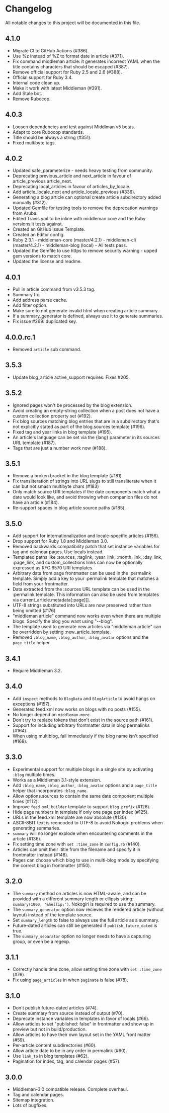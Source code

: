 # Changelog

All notable changes to this project will be documented in this file.

## 4.1.0

* Migrate CI to GitHub Actions (#386).
* Use %z instead of %Z to format date in article (#371).
* Fix command middleman article: it generates incorrect YAML when the title contains characters that should be escaped (#387).
* Remove official support for Ruby 2.5 and 2.6 (#388).
* Official support for Ruby 3.4.
* Internal code clean up.
* Make it work with latest Middleman (#391).
* Add Stale bot.
* Remove Rubocop.

## 4.0.3

* Loosen dependencies and test against Middlman v5 betas.
* Adapt to core Rubocop standards.
* Title should be always a string (#351).
* Fixed multibyte tags.

## 4.0.2

* Updated safe_parameterize - needs heavy testing from community.
* Deprecating previous_article and next_article in favour of article_previous article_next.
* Deprecating local_articles in favour of articles_by_locale.
* Add article_locale_next and article_locale_previous (#336).
* Generating a blog article can optional create article subdirectory added manually (#312).
* Updated Gemfile for testing tools to remove the deprecation warnings from Aruba.
* Edited Travis.yml to be inline with middleman core and the Ruby versions it tests against.
* Created an GitHub Issue Template.
* Created an Editor config.
* Ruby 2.3.1 - middleman-core (master/4.2.1) - middleman-cli (master/4.2.1) - middleman-blog (local) - All tests pass.
* Updated the Gemfile to use https to remove security warning - upped gem versions to match core.
* Updated the license and readme.

## 4.0.1

* Pull in article command from v3.5.3 tag.
* Summary fix.
* Add address parse cache.
* Add filter option.
* Make sure to not generate invalid html when creating article summary.
* If a summary_generator is defined, always use it to generate summaries.
* Fix issue #269: duplicated key.

## 4.0.0.rc.1

* Removed `article` sub command.

## 3.5.3

* Update blog_article active_support requires. Fixes #205.

## 3.5.2

* Ignored pages won't be processed by the blog extension.
* Avoid creating an empty-string collection when a post does not have a custom collection property set (#192).
* Fix blog sources matching blog entries that are in a subdirectory that's not explicitly stated as part of the blog.sources template (#196).
* Fixed tag and year links in blog template (#195).
* An article's language can be set via the {lang} parameter in its sources URL template (#187).
* Tags that are just a number work now (#188).

## 3.5.1

* Remove a broken bracket in the blog template (#181)
* Fix transliteration of strings into URL slugs to still transliterate when it can but not smash multibyte chars (#183)
* Only match source URI templates if the date components match what a date would look like, and avoid throwing when companion files do not have an article (#184).
* Re-support spaces in blog article source paths (#185).

## 3.5.0

* Add support for internationalization and locale-specific articles (#156).
* Drop support for Ruby 1.8 and Middleman 3.0.
* Removed backwards compatibility patch that set instance variables for tag and calendar pages. Use locals instead.
* Templated paths like :sources, :taglink, :year_link, :month_link, :day_link, :page_link, and custom_collections links can now be optionally expressed as RFC 6570 URI templates.
* Arbitrary data from page frontmatter can be used in the :permalink template. Simply add a key to your :permalink template that matches a field from your frontmatter.
* Data extracted from the :sources URL template can be used in the :permalink template. This information can also be used from templates via current_article.metadata[:page][<key>].
* UTF-8 strings substituted into URLs are now preserved rather than being omitted (#176)
* "middleman article" command now works even when there are multiple blogs. Specify the blog you want using "--blog".
* The template used to generate new articles via "middleman article" can be overridden by setting :new_article_template.
* Removed `:blog_name`, `:blog_author`, `:blog_avatar` options and the `page_title` helper.

## 3.4.1

* Require Middleman 3.2.

## 3.4.0

* Add `inspect` methods to `BlogData` and `BlogArticle` to avoid hangs on exceptions (#157).
* Generated feed.xml now works on blogs with no posts (#155).
* No longer depend on `middleman-more`.
* Don't try to replace tokens that don't exist in the source path (#161).
* Support for including arbitrary frontmatter data in blog permalinks (#164).
* When using multiblog, fail immediately if the blog name isn't specified (#168).

## 3.3.0

* Experimental support for multiple blogs in a single site by activating
  `:blog` multiple times.
* Works as a Middleman 3.1-style extension.
* Add `:blog_name`, `:blog_author`, `:blog_avatar` options and a `page_title` helper
  that incorporates `:blog_name`.
* Allow options.sources to contain the same date component multiple
  times (#112).
* Improve `feed.xml.builder` template to support `blog.prefix` (#126).
* Hide page numbers in template if only one page per index (#125).
* URLs in the feed.xml template are now absolute (#130).
* ASCII-8BIT text is reencoded to UTF-8 to avoid Nokogiri problems when
  generating summaries.
* `summary` will no longer explode when encountering comments in the
  article (#136).
* Fix setting time zone with `set :time_zone` in `config.rb` (#140).
* Articles can omit their :title from the filename and specify it in frontmatter
  instead (#148).
* Pages can choose which blog to use in multi-blog mode by specifying the correct
  blog in frontmatter (#150).

## 3.2.0

* The `summary` method on articles is now HTML-aware, and can be provided with
  a different summary length or ellipsis string: `summary(1000, '&hellip;')`.
  Nokogiri is required to use the summary.
* The `summary_generator` option now recieves the rendered article (without
  layout) instead of the template source.
* Set `summary_length` to false to always use the full article as a summary.
* Future-dated articles can still be generated if `publish_future_dated` is true.
* The `summary_separator` option no longer needs to have a capturing group, or
  even be a regexp.

## 3.1.1

* Correctly handle time zone, allow setting time zone with `set :time_zone` (#76).
* Fix using `page_articles` in when `paginate` is false (#78).

## 3.1.0

* Don't publish future-dated articles (#74).
* Create summary from source instead of output (#70).
* Deprecate instance variables in templates in favor of locals (#66).
* Allow articles to set "published: false" in frontmatter and show up in preview but not in build/production.
* Allow articles to have their own layout set in the YAML front matter (#59).
* Per-article content subdirectories (#60).
* Allow article date to be in any order in permalink (#60).
* Use `link_to` in blog templates (#62).
* Pagination for index, tag, and calendar pages (#57).

## 3.0.0

* Middleman-3.0 compatible release. Complete overhaul.
* Tag and calendar pages.
* Sitemap integration.
* Lots of bugfixes.
